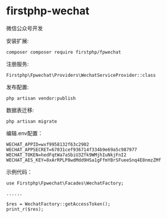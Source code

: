 # firstphp-wechat
微信公众号开发


安装扩展:

	composer composer require firstphp/fpwechat


注册服务:

    Firstphp\Fpwechat\Providers\WechatServiceProvider::class


发布配置:

	php artisan vendor:publish


数据表迁移:

    php artisan migrate


编辑.env配置：

    WECHAT_APPID=wxf9958132f63c2902
    WECHAT_APPSECRET=67031cef936714f334b9e69a5c987977
    WECHAT_TOKEN=hedFqtWa7aSbiU3Zfk9WMjhIuNkjFnI2
    WECHAT_AES_KEY=8xArRPLP8wdMdd9HSa1gFfmYBrSFueeSnq4E8nmzZMf

示例代码：

    use Firstphp\Fpwechat\Facades\WechatFactory;

    ......

    $res = WechatFactory::getAccessToken();
    print_r($res);
